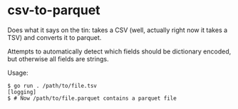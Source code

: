 # csv-to-parquet

Does what it says on the tin: takes a CSV (well, actually right now it takes a
TSV) and converts it to parquet.

Attempts to automatically detect which fields should be dictionary encoded, but
otherwise all fields are strings.

Usage:

```console
$ go run . /path/to/file.tsv
[logging]
$ # Now /path/to/file.parquet contains a parquet file
```
